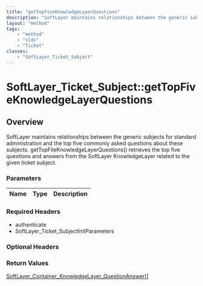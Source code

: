```yaml
---
title: "getTopFiveKnowledgeLayerQuestions"
description: "SoftLayer maintains relationships between the generic subjects for standard administration and the top five commonly ask... "
layout: "method"
tags:
    - "method"
    - "sldn"
    - "Ticket"
classes:
    - "SoftLayer_Ticket_Subject"
---
```

# SoftLayer_Ticket_Subject::getTopFiveKnowledgeLayerQuestions
## Overview 
SoftLayer maintains relationships between the generic subjects for standard administration and the top five commonly asked questions about these subjects. getTopFileKnowledgeLayerQuestions() retrieves the top five questions and answers from the SoftLayer KnowledgeLayer related to the given ticket subject. 

### Parameters 
|Name | Type | Description |
| --- | --- | --- |


### Required Headers
* authenticate
* SoftLayer_Ticket_SubjectInitParameters

### Optional Headers

### Return Values
<a href='/reference/datatypes/SoftLayer_Container_KnowledgeLayer_QuestionAnswer'>SoftLayer_Container_KnowledgeLayer_QuestionAnswer[] </a>
